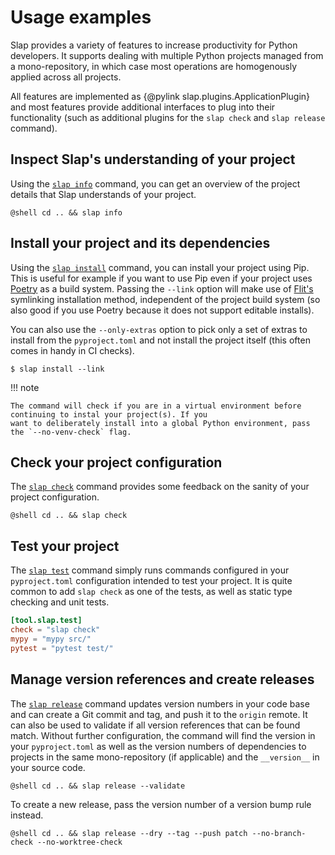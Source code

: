 # Usage examples

Slap provides a variety of features to increase productivity for Python developers. It supports dealing with
multiple Python projects managed from a mono-repository, in which case most operations are homogenously applied
across all projects.

All features are implemented as {@pylink slap.plugins.ApplicationPlugin} and most features provide additional
interfaces to plug into their functionality (such as additional plugins for the `slap check` and `slap release`
command).

## Inspect Slap's understanding of your project

Using the [`slap info`](commands/info.md) command, you can get an overview of the project details that Slap understands
of your project.

``` title="$ slap info"
@shell cd .. && slap info
```

## Install your project and its dependencies

  [Poetry]: https://python-poetry.org/
  [Flit]: https://flit.readthedocs.io/en/latest/

Using the [`slap install`](commands/install.md) command, you can install your project using Pip. This is useful for
example if you want to use Pip even if your project uses [Poetry][] as a build system. Passing the `--link` option will
make use of [Flit's][Flit] symlinking installation method, independent of the project build system (so also good if you
use Poetry because it does not support editable installs).

You can also use the `--only-extras` option to pick only a set of extras to install from the `pyproject.toml`
and not install the project itself (this often comes in handy in CI checks).

    $ slap install --link

!!! note

    The command will check if you are in a virtual environment before continuing to instal your project(s). If you
    want to deliberately install into a global Python environment, pass the `--no-venv-check` flag.

## Check your project configuration

The [`slap check`](commands/check.md) command provides some feedback on the sanity of your project configuration.

``` title="$ slap check"
@shell cd .. && slap check
```

## Test your project

The [`slap test`](commands/test.md) command simply runs commands configured in your `pyproject.toml` configuration
intended to test your project. It is quite common to add `slap check` as one of the tests, as well as static type
checking and unit tests.

```toml title="Example pyproject.toml"
[tool.slap.test]
check = "slap check"
mypy = "mypy src/"
pytest = "pytest test/"
```

## Manage version references and create releases

The [`slap release`](commands/release.md) command updates version numbers in your code base and can create a Git commit
and tag, and push it to the `origin` remote. It can also be used to validate if all version references that can be
found match. Without further configuration, the command will find the version in your `pyproject.toml` as well as the
version numbers of dependencies to projects in the same mono-repository (if applicable) and the `__version__` in your
source code.

``` title="$ slap release --validate"
@shell cd .. && slap release --validate
```

To create a new release, pass the version number of a version bump rule instead.

``` title="$ slap release --tag --push patch --dry"
@shell cd .. && slap release --dry --tag --push patch --no-branch-check --no-worktree-check
```
